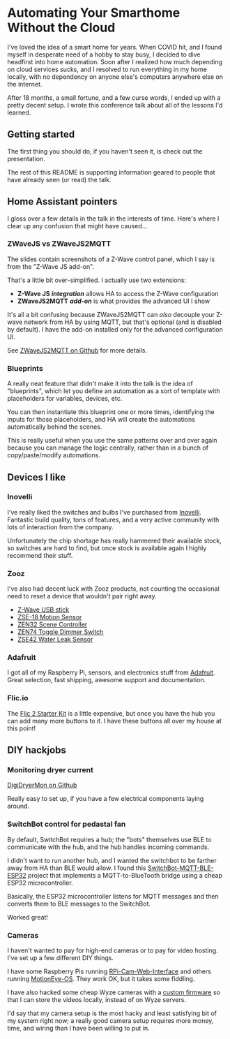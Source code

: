 # Automating Your Smarthome Without the Cloud

I've loved the idea of a smart home for years. When COVID hit, and I found myself in desperate need of a hobby to stay busy, I decided to dive headfirst into home automation. Soon after I realized how much depending on cloud services sucks, and I resolved to run everything in my home locally, with no dependency on anyone else's computers anywhere else on the internet.

After 18 months, a small fortune, and a few curse words, I ended up with a pretty decent setup. I wrote this conference talk about all of the lessons I'd learned.

## Getting started

The first thing you should do, if you haven't seen it, is check out the presentation. 

The rest of this README is supporting information geared to people that have already seen (or read) the talk.

## Home Assistant pointers

I gloss over a few details in the talk in the interests of time. Here's where I clear up any confusion that might have caused...

### ZWaveJS vs ZWaveJS2MQTT

The slides contain screenshots of a Z-Wave control panel, which I say is from the "Z-Wave JS add-on".

That's a little bit over-simplified. I actually use two extensions:

- **Z-Wave JS** ***integration*** allows HA to access the Z-Wave configuration
- **ZWaveJS2MQTT** ***add-on*** is what provides the advanced UI I show

It's all a bit confusing because ZWaveJS2MQTT can *also* decouple your Z-wave network from HA by using MQTT, but that's optional (and is disabled by default). I have the add-on installed only for the advanced configuration UI.

See [ZWaveJS2MQTT on Github](https://github.com/hassio-addons/addon-zwavejs2mqtt) for more details.

### Blueprints ###

A really neat feature that didn't make it into the talk is the idea of "blueprints", which let you define an automation as a sort of template with placeholders for variables, devices, etc.

You can then instantiate this blueprint one or more times, identifying the inputs for those placeholders, and HA will create the automations automatically behind the scenes.

This is really useful when you use the same patterns over and over again because you can manage the logic centrally, rather than in a bunch of copy/paste/modify automations. 

## Devices I like

### Inovelli ###

I've really liked the switches and bulbs I've purchased from [Inovelli](https://inovelli.com/). Fantastic build quality, tons of features, and a very active community with lots of interaction from the company.

Unfortunately the chip shortage has really hammered their available stock, so switches are hard to find, but once stock is available again I highly recommend their stuff.

### Zooz ###

I've also had decent luck with Zooz products, not counting the occasional need to reset a device that wouldn't pair right away.

- [Z-Wave USB stick](https://www.thesmartesthouse.com/collections/zooz/products/zooz-usb-700-series-z-wave-plus-s2-stick-zst10-700)
- [ZSE-18 Motion Sensor](https://www.thesmartesthouse.com/collections/zooz/products/zooz-z-wave-plus-motion-sensor-zse18-with-magnetic-base-battery-or-usb-power)
- [ZEN32 Scene Controller](https://www.thesmartesthouse.com/collections/zooz/products/zooz-700-series-z-wave-plus-scene-controller-switch-zen32)
- [ZEN74 Toggle Dimmer Switch](https://www.thesmartesthouse.com/collections/zooz/products/zooz-700-series-z-wave-plus-s2-toggle-dimmer-switch-zen74)
- [ZSE42 Water Leak Sensor](https://www.thesmartesthouse.com/collections/zooz/products/zooz-z-wave-plus-700-series-xs-water-leak-sensor-zse42)

### Adafruit ###

I got all of my Raspberry Pi, sensors, and electronics stuff from [Adafruit](https://www.adafruit.com/). Great selection, fast shipping, awesome support and documentation.

### Flic.io ###

The [Flic 2 Starter Kit](https://flic.io/shop/flic2-starter-kit) is a little expensive, but once you have the hub you can add many more buttons to it. I have these buttons all over my house at this point!

## DIY hackjobs ##

### Monitoring dryer current ###

[DigiDryerMon on Github](https://github.com/digiblur/digiDryerMon)

Really easy to set up, if you have a few electrical components laying around.

### SwitchBot control for pedastal fan ###

By default, SwitchBot requires a hub; the "bots" themselves use BLE to communicate with the hub, and the hub handles incoming commands.

I didn't want to run another hub, and I wanted the switchbot to be farther away from HA than BLE would allow. I found this [SwitchBot-MQTT-BLE-ESP32](https://github.com/devWaves/SwitchBot-MQTT-BLE-ESP32) project that implements a MQTT-to-BlueTooth bridge using a cheap ESP32 microcontroller.

Basically, the ESP32 microcontroller listens for MQTT messages and then converts them to BLE messages to the SwitchBot. 

Worked great!

### Cameras ###

I haven't wanted to pay for high-end cameras or to pay for video hosting. I've set up a few different DIY things.

I have some Raspberry Pis running [RPi-Cam-Web-Interface](https://elinux.org/RPi-Cam-Web-Interface) and others running [MotionEye-OS](https://raspberry-valley.azurewebsites.net/MotionEye-OS/). They work OK, but it takes some fiddling.

I have also hacked some cheap Wyze cameras with a [custom firmware](https://github.com/EliasKotlyar/Xiaomi-Dafang-Hacks) so that I can store the videos locally, instead of on Wyze servers.

I'd say that my camera setup is the most hacky and least satisfying bit of my system right now; a really good camera setup requires more money, time, and wiring than I have been willing to put in.

